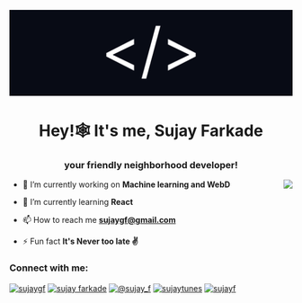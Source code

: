 ![software developer](https://github.com/SujayF/SujayF/blob/main/Untitled%20(1).png)
<h1 align="center">Hey!🕸️ It's me, Sujay Farkade</h1>
<h3 align="center">your friendly neighborhood developer!</h3>
<img align="right" height="200px" src="https://media.giphy.com/media/WFZvB7VIXBgiz3oDXE/giphy.gif" >


- 🔭 I’m currently working on **Machine learning and WebD**

- 🌱 I’m currently learning **React**

- 📫 How to reach me **sujaygf@gmail.com**

- ⚡ Fun fact **It's Never too late ✌️**

<h3 align="left">Connect with me:</h3>
<p align="left">
<a href="https://twitter.com/sujaygf" target="blank"><img align="center" src="https://raw.githubusercontent.com/rahuldkjain/github-profile-readme-generator/master/src/images/icons/Social/twitter.svg" alt="sujaygf" height="30" width="40" /></a>
<a href="https://linkedin.com/in/sujay farkade" target="blank"><img align="center" src="https://raw.githubusercontent.com/rahuldkjain/github-profile-readme-generator/master/src/images/icons/Social/linked-in-alt.svg" alt="sujay farkade" height="30" width="40" /></a>
<a href="https://instagram.com/sujay_f" target="blank"><img align="center" src="https://raw.githubusercontent.com/rahuldkjain/github-profile-readme-generator/master/src/images/icons/Social/instagram.svg" alt="@sujay_f" height="30" width="40" /></a>
<a href="https://www.youtube.com/c/sujaytunes" target="blank"><img align="center" src="https://raw.githubusercontent.com/rahuldkjain/github-profile-readme-generator/master/src/images/icons/Social/youtube.svg" alt="sujaytunes" height="30" width="40" /></a>
<a href="https://www.leetcode.com/sujayf" target="blank"><img align="center" src="https://raw.githubusercontent.com/rahuldkjain/github-profile-readme-generator/master/src/images/icons/Social/leet-code.svg" alt="sujayf" height="30" width="40" /></a>
</p>


